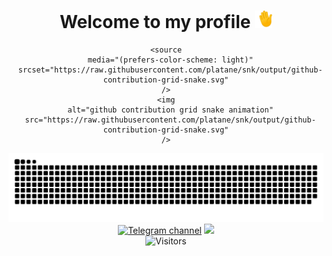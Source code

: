 <div align="center">
  <div align="center">
  </div>
  <h1 align="center"> Welcome to my profile <img src="https://raw.githubusercontent.com/Rabenherz112/Rabenherz112/main/assets/waving.gif" alt="Waving Hand" width="28" height="28"></h1>
  
  <picture>
    
    <source
      media="(prefers-color-scheme: light)"
      srcset="https://raw.githubusercontent.com/platane/snk/output/github-contribution-grid-snake.svg"
    />
    <img
      alt="github contribution grid snake animation"
      src="https://raw.githubusercontent.com/platane/snk/output/github-contribution-grid-snake.svg"
    />
  </picture>
  

   <picture>
    <source
      media="(prefers-color-scheme: dark)"
      srcset="https://raw.githubusercontent.com/platane/snk/output/github-contribution-grid-snake-dark.svg"
    />
    <source
      media="(prefers-color-scheme: light)"
      srcset="https://raw.githubusercontent.com/platane/snk/output/github-contribution-grid-snake.svg"
    />
    <img
      alt="github contribution grid snake animation"
      src="https://raw.githubusercontent.com/platane/snk/output/github-contribution-grid-snake.svg"
    />
  </picture>
  <br>
  <a href="https://t.me/koya_i"><img src="https://img.shields.io/badge/-Channel-1a1b27?style=for-the-badge&logo=telegram" alt="Telegram channel"></a>
  <a href="mailto: abuhiderrony1@gmail.com"><img src="https://img.shields.io/badge/Mail-%232E87FB?style=for-the-badge&logo=gmail&logoColor=white&color=C71610"/></a>
  <br>
  <img alt="Visitors" src="https://komarev.com/ghpvc/?username=Desamod&label=Profile%20Visits&style=for-the-badge" />
  <br>
  <br>
</div>
